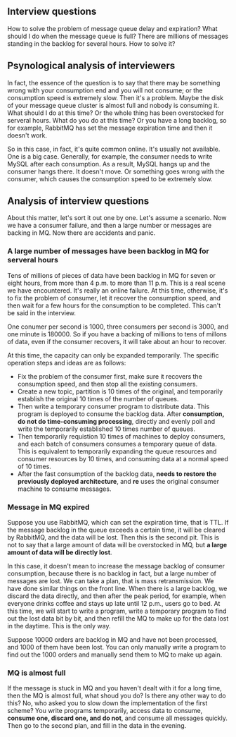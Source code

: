## Interview questions
How to solve the problem of message queue delay and expiration? What should I do when the message queue is full? There are millions of messages standing in the backlog for several hours. How to solve it?

## Psynological analysis of interviewers
In fact, the essence of the question is to say that there may be something wrong with your consumption end and you will not consume; or the consumption speed is extremely slow. Then it's a problem. Maybe the disk of your message queue cluster is almost full and nobody is consuming it. What should I do at this time? Or the whole thing has been overstocked for serveral hours. What do you do at this time? Or you have a long backlog, so for example, RabbitMQ has set the message expiration time and then it doesn't work.

So in this case, in fact, it's quite common online. It's usually not available. One is a big case. Generally, for example, the consumer needs to write MySQL after each consumption. As a result, MySQL hangs up and the consumer hangs there. It doesn't move. Or something goes wrong with the consumer, which causes the consumption speed to be extremely slow.

## Analysis of interview questions
About this matter, let's sort it out one by one. Let's assume a scenario. Now we have a consumer failure, and then a large number or messages are backing in MQ. Now there are accidents and panic.

### A large number of messages have been backlog in MQ for serveral hours
Tens of millions of pieces of data have been backlog in MQ for seven or eight hours, from more than 4 p.m. to more than 11 p.m. This is a real scene we have encountered. It's really an online failure. At this time, otherwise, it's to fix the problem of consumer, let it recover the consumption speed, and then wait for a few hours for the consumption to be completed. This can't be said in the interview.

One conumer per second is 1000, three consumers per second is 3000, and one minute is 180000. So if you have a backing of millions to tens of millons of data, even if the consumer recovers, it will take about an hour to recover.

At this time, the capacity can only be expanded temporarily. The specific operation steps and ideas are as follows:
- Fix the problem of the consumer first, make sure it recovers the consumption speed, and then stop all the existing consumers.
- Create a new topic, partition is 10 times of the original, and temporarily establish the original 10 times of the number of queues.
- Then write a temporary consumer program to distribute data. This program is deployed to consume the backlog data. After **consumption, do not do time-consuming processing**, directly and evenly poll and write the temporarily established 10 times number of queues.
- Then temporarily requistion 10 times of machines to deploy consumers, and each batch of consumers consumes a temporary queue of data. This is equivalent to temporarily expanding the queue resources and consumer resources by 10 times, and consuming data at a normal speed of 10 times.
- After the fast consumption of the backlog data, **needs to restore the previously deployed architecture**, and **re** uses the original consumer machine to consume messages.

### Message in MQ expired
Suppose you use RabbitMQ, which can set the expiration time, that is TTL. If the message backlog in the queue exceeds a certain time, it will be cleared by RabbitMQ, and the data will be lost. Then this is the second pit. This is not to say that a large amount of data will be overstocked in MQ, but **a large amount of data will be directly lost**.

In this case, it doesn't mean to increase the message backlog of consumer consumption, because there is no backlog in fact, but a large number of messages are lost. We can take a plan, that is mass retransmission. We have done similar things on the front line. When there is a large backlog, we discard the data directly, and then after the peak period, for example, when everyone drinks coffee and stays up late until 12 p.m., users go to bed. At this time, we will start to write a program, write a temporary program to find out the lost data bit by bit, and then refill the MQ to make up for the data lost in the daytime. This is the only way.

Suppose 10000 orders are backlog in MQ and have not been processed, and 1000 of them have been lost. You can only manually write a program to find out the 1000 orders and manually send them to MQ to make up again.

### MQ is almost full
If the message is stuck in MQ and you haven't dealt with it for a long time, then the MQ is almost full, what shoud you do? Is there any other way to do this? No, who asked you to slow down the implementation of the first scheme? You write programs temporarily, access data to consume, **consume one, discard one, and do not**, and consume all messages quickly. Then go to the second plan, and fill in the data in the evening.